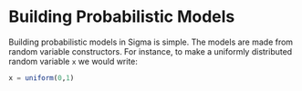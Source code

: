 # Building Probabilistic Models

Building probabilistic models in Sigma is simple.  The models are made from random variable constructors.  For instance, to make a uniformly distributed random variable `x` we would write:

```julia
x = uniform(0,1)
```